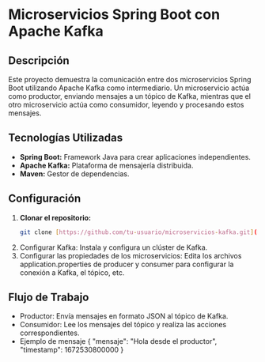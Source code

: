 # Microservicios Spring Boot con Apache Kafka

## Descripción
Este proyecto demuestra la comunicación entre dos microservicios Spring Boot utilizando Apache Kafka como intermediario. Un microservicio actúa como productor, enviando mensajes a un tópico de Kafka, mientras que el otro microservicio actúa como consumidor, leyendo y procesando estos mensajes.

## Tecnologías Utilizadas
* **Spring Boot:** Framework Java para crear aplicaciones independientes.
* **Apache Kafka:** Plataforma de mensajería distribuida.
* **Maven:** Gestor de dependencias.

## Configuración
1. **Clonar el repositorio:**
   ```bash
   git clone [https://github.com/tu-usuario/microservicios-kafka.git](https://github.com/tu-usuario/microservicios-kafka.git)
2. Configurar Kafka:
  Instala y configura un clúster de Kafka.
3. Configurar las propiedades de los microservicios:
  Edita los archivos application.properties de producer y consumer para configurar la conexión a Kafka, el tópico, etc.

## Flujo de Trabajo
* Productor: Envía mensajes en formato JSON al tópico de Kafka.
* Consumidor: Lee los mensajes del tópico y realiza las acciones correspondientes.
* Ejemplo de mensaje
{
  "mensaje": "Hola desde el productor",
  "timestamp": 1672530800000
}
